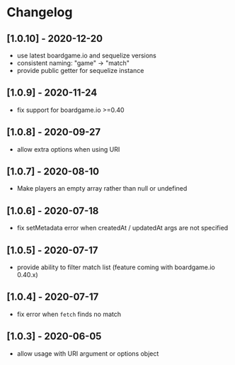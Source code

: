 # Changelog

## [1.0.10] - 2020-12-20

- use latest boardgame.io and sequelize versions
- consistent naming: "game" -> "match"
- provide public getter for sequelize instance

## [1.0.9] - 2020-11-24

- fix support for boardgame.io >=0.40

## [1.0.8] - 2020-09-27

- allow extra options when using URI

## [1.0.7] - 2020-08-10

-  Make players an empty array rather than null or undefined

## [1.0.6] - 2020-07-18

- fix setMetadata error when createdAt / updatedAt args are not specified

## [1.0.5] - 2020-07-17

- provide ability to filter match list (feature coming with boardgame.io 0.40.x)

## [1.0.4] - 2020-07-17

- fix error when `fetch` finds no match

## [1.0.3] - 2020-06-05

- allow usage with URI argument or options object